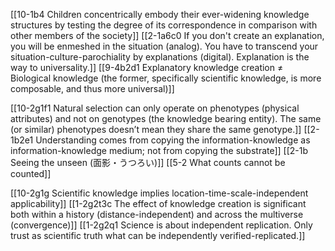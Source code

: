 [[10-1b4 Children concentrically embody their ever-widening knowledge structures by testing the degree of its correspondence in comparison with other members of the society]]
[[2-1a6c0 If you don't create an explanation, you will be enmeshed in the situation (analog). You have to transcend your situation-culture-parochiality by explanations (digital). Explanation is the way to universality.]]
[[9-4b2d1 Explanatory knowledge creation ≠ Biological knowledge (the former, specifically scientific knowledge, is more composable, and thus more universal)]]

[[10-2g1f1 Natural selection can only operate on phenotypes (physical attributes) and not on genotypes (the knowledge bearing entity). The same (or similar) phenotypes doesn’t mean they share the same genotype.]]
	[[2-1b2e1 Understanding comes from copying the information-knowledge as information-knowledge medium; not from copying the substrate]]
	[[2-1b Seeing the unseen (面影・うつろい)]]
	[[5-2 What counts cannot be counted]]

[[10-2g1g Scientific knowledge implies location-time-scale-independent applicability]]
	[[1-2g2t3c The effect of knowledge creation is significant both within a history (distance-independent) and across the multiverse (convergence)]]
	[[1-2g2q1 Science is about independent replication. Only trust as scientific truth what can be independently verified-replicated.]]
